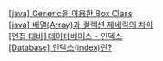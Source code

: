 [[java] Generic을 이용한 Box Class](https://sabarada.tistory.com/126)  
[[java] 배열(Array)과 컬렉션 제네릭의 차이](https://sabarada.tistory.com/123)  
[[면접 대비] 데이터베이스 - 인덱스](https://velog.io/@syleemk/%EB%A9%B4%EC%A0%91-%EB%8C%80%EB%B9%84-%EB%8D%B0%EC%9D%B4%ED%84%B0%EB%B2%A0%EC%9D%B4%EC%8A%A4-%EC%9D%B8%EB%8D%B1%EC%8A%A4)  
[[Database] 인덱스(index)란?](https://mangkyu.tistory.com/96)
